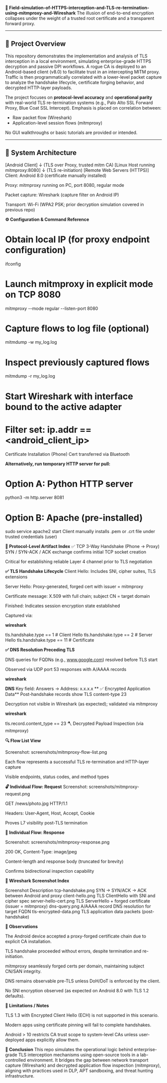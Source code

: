 **📡 Field-simulation-of-HTTPS-interception-and-TLS-re-termination-using-mitmproxy-and-Wireshark**
The illusion of end-to-end encryption collapses under the weight of a trusted root certificate and a transparent forward proxy.


---

## 🧭 Project Overview

This repository demonstrates the implementation and analysis of TLS interception in a local environment, simulating enterprise-grade HTTPS decryption and passive DPI workflows. 
A rogue CA is deployed to an Android-based client (v8.0) to facilitate trust in an intercepting MITM proxy. 
Traffic is then programmatically correlated with a lower-level packet capture to analyze the handshake lifecycle, certificate forging behavior, and decrypted HTTP-layer payloads.

The project focuses on **protocol-level accuracy** and **operational parity** with real-world TLS re-termination systems (e.g., Palo Alto SSL Forward Proxy, Blue Coat SSL Intercept). 
Emphasis is placed on correlation between:
- Raw packet flow (Wireshark)
- Application-level session flows (mitmproxy)

No GUI walkthroughs or basic tutorials are provided or intended.

---


## 🧱 System Architecture


[Android Client]
    ↓ (TLS over Proxy, trusted mitm CA)
[Linux Host running mitmproxy:8080]
    ↓ (TLS re-initiation)
[Remote Web Servers (HTTPS)]
Client: Android 8.0 (certificate manually installed)

Proxy: mitmproxy running on PC, port 8080, regular mode

Packet capture: Wireshark (capture filter on Android IP)

Transport: Wi-Fi (WPA2 PSK; prior decryption simulation covered in previous repo)

**⚙️ Configuration & Command Reference**

# Obtain local IP (for proxy endpoint configuration)
ifconfig

# Launch mitmproxy in explicit mode on TCP 8080
mitmproxy --mode regular --listen-port 8080

# Capture flows to log file (optional)
mitmdump -w my_log.log

# Inspect previously captured flows
mitmdump -r my_log.log

# Start Wireshark with interface bound to the active adapter
# Filter set: ip.addr == <android_client_ip>
Certificate Installation (Phone)
Cert transferred via Bluetooth

**Alternatively, run temporary HTTP server for pull:**

# Option A: Python HTTP server
python3 -m http.server 8081

# Option B: Apache (pre-installed)
sudo service apache2 start
Client manually installs .pem or .crt file under trusted credentials (user)

**🧪 Protocol-Level Artifact Index**
✅ TCP 3-Way Handshake (Phone → Proxy)
SYN / SYN-ACK / ACK exchange confirms initial TCP socket creation

Critical for establishing reliable Layer 4 channel prior to TLS negotiation

**✅ TLS Handshake Lifecycle**
Client Hello: Includes SNI, cipher suites, TLS extensions

Server Hello: Proxy-generated, forged cert with issuer = mitmproxy

Certificate message: X.509 with full chain; subject CN = target domain

Finished: Indicates session encryption state established

Captured via:

**wireshark**

tls.handshake.type == 1  # Client Hello
tls.handshake.type == 2  # Server Hello
tls.handshake.type == 11 # Certificate

**✅ DNS Resolution Preceding TLS**

DNS queries for FQDNs (e.g., www.google.com) resolved before TLS start

Observed via UDP port 53 responses with A/AAAA records

**wireshark**

**DNS**
Key field: Answers → Address: x.x.x.x
**
✅ Encrypted Application Data**
Post-handshake records show TLS content-type 23

Decryption not visible in Wireshark (as expected); validated via mitmproxy

**wireshark**

tls.record.content_type == 23
🪓 Decrypted Payload Inspection (via mitmproxy)

**🔍 Flow List View**

Screenshot: screenshots/mitmproxy-flow-list.png

Each flow represents a successful TLS re-termination and HTTP-layer capture

Visible endpoints, status codes, and method types

**🔓 Individual Flow: Request**
Screenshot: screenshots/mitmproxy-request.png

GET /news/photo.jpg HTTP/1.1

Headers: User-Agent, Host, Accept, Cookie

Proves L7 visibility post-TLS termination

**🔐 Individual Flow: Response**

Screenshot: screenshots/mitmproxy-response.png

200 OK, Content-Type: image/jpeg

Content-length and response body (truncated for brevity)

Confirms bidirectional inspection capability

**📸 Wireshark Screenshot Index**

Screenshot	                    Description
tcp-handshake.png	        SYN → SYN/ACK → ACK between Android and proxy
client-hello.png	        TLS ClientHello with SNI and cipher spec
server-hello-cert.png	    TLS ServerHello + forged certificate (issuer = mitmproxy)
dns-query.png	            A/AAAA record DNS resolution for target FQDN
tls-encrypted-data.png	    TLS application data packets (post-handshake)


**🧠 Observations**

The Android device accepted a proxy-forged certificate chain due to explicit CA installation.

TLS handshake proceeded without errors, despite termination and re-initiation.

mitmproxy seamlessly forged certs per domain, maintaining subject CN/SAN integrity.

DNS remains observable pre-TLS unless DoH/DoT is enforced by the client.

No SNI encryption observed (as expected on Android 8.0 with TLS 1.2 defaults).

**🛑 Limitations / Notes**

TLS 1.3 with Encrypted Client Hello (ECH) is not supported in this scenario.

Modern apps using certificate pinning will fail to complete handshakes.

Android > 10 restricts CA trust scope to system-level CAs unless user-deployed apps explicitly allow them.

**🧩 Conclusion**
This repo simulates the operational logic behind enterprise-grade TLS interception mechanisms using open-source tools in a lab-controlled environment. It bridges the gap between network transport capture (Wireshark) and decrypted application flow inspection (mitmproxy), aligning with practices used in DLP, APT sandboxing, and threat hunting infrastructure.
